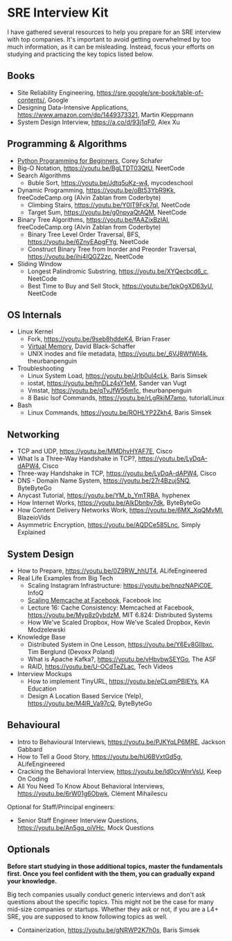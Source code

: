 # SRE Interview Kit

I have gathered several resources to help you prepare for an SRE interview with top companies. It's important to avoid getting overwhelmed by too much information, as it can be misleading. Instead, focus your efforts on studying and practicing the key topics listed below.

## Books

* Site Reliability Engineering, https://sre.google/sre-book/table-of-contents/, Google
* Designing Data-Intensive Applications, https://www.amazon.com/dp/1449373321, Martin Kleppmann
* System Design Interview, https://a.co/d/93j1qF0, Alex Xu

## Programming & Algorithms
* [Python Programming for Beginners](https://www.youtube.com/playlist?list=PL-osiE80TeTskrapNbzXhwoFUiLCjGgY7), Corey Schafer
* Big-O Notation, https://youtu.be/BgLTDT03QtU, NeetCode
* Search Algorithms
  - Buble Sort, https://youtu.be/Jdtq5uKz-w4, mycodeschool
* Dynamic Programming, https://youtu.be/oBt53YbR9Kk, freeCodeCamp.org (Alvin Zablan from Coderbyte)
  - Climbing Stairs, https://youtu.be/Y0lT9Fck7qI, NeetCode
  - Target Sum, https://youtu.be/g0npyaQtAQM, NeetCode
* Binary Tree Algorithms, https://youtu.be/fAAZixBzIAI, freeCodeCamp.org (Alvin Zablan from Coderbyte)
  - Binary Tree Level Order Traversal, BFS, https://youtu.be/6ZnyEApgFYg, NeetCode
  - Construct Binary Tree from Inorder and Preorder Traversal, https://youtu.be/ihj4IQGZ2zc, NeetCode
* Sliding Window
  - Longest Palindromic Substring, https://youtu.be/XYQecbcd6_c, NeetCode
  - Best Time to Buy and Sell Stock, https://youtu.be/1pkOgXD63yU, NeetCode

## OS Internals
* Linux Kernel
  - Fork, https://youtu.be/9seb8hddeK4, Brian Fraser
  - [Virtual Memory](https://www.youtube.com/watch?v=qcBIvnQt0Bw&list=PLiwt1iVUib9s2Uo5BeYmwkDFUh70fJPxX), David Black-Schaffer
  - UNIX inodes and file metadata, https://youtu.be/_6VJ8WfWI4k, theurbanpenguin
* Troubleshooting
  - Linux System Load, https://youtu.be/JrIb0ul4cLk, Baris Simsek
  - iostat, https://youtu.be/hnDLz4sY1eM, Sander van Vugt
  - Vmstat, https://youtu.be/qTvJfW56m1c, theurbanpenguin
  - 8 Basic lsof Commands, https://youtu.be/rLgRkjM7amo, tutorialLinux
* Bash
  - Linux Commands, https://youtu.be/ROHLYP2Zkh4, Baris Simsek

## Networking

* TCP and UDP, https://youtu.be/MMDhvHYAF7E, Cisco
* What Is a Three-Way Handshake in TCP?, https://youtu.be/LyDqA-dAPW4, Cisco
* Three-way Handshake in TCP, https://youtu.be/LyDqA-dAPW4, Cisco
* DNS - Domain Name System, https://youtu.be/27r4Bzuj5NQ, ByteByteGo
* Anycast Tutorial, https://youtu.be/YM_b_YmTRBA, hyphenex
* How Internet Works, https://youtu.be/AlkDbnbv7dk, ByteByteGo
* How Content Delivery Networks Work, https://youtu.be/6MX_XqQMvMI, BlazeioVids
* Asymmetric Encryption, https://youtu.be/AQDCe585Lnc, Simply Explained

## System Design
* How to Prepare, https://youtu.be/0Z9RW_hhUT4, ALifeEngineered
* Real Life Examples from Big Tech
  - Scaling Instagram Infrastructure: https://youtu.be/hnpzNAPiC0E, InfoQ
  - [Scaling Memcache at Facebook](https://www.usenix.org/system/files/conference/nsdi13/nsdi13-final170_update.pdf), Facebook Inc
  - Lecture 16: Cache Consistency: Memcached at Facebook, https://youtu.be/Myp8z0ybdzM, MIT 6.824: Distributed Systems
  - How We've Scaled Dropbox, How We've Scaled Dropbox, Kevin Modzelewski
* Knowledge Base
  - Distributed System in One Lesson, https://youtu.be/Y6Ev8GIlbxc, Tim Berglund (Devoxx Poland)
  - What is Apache Kafka?, https://youtu.be/vHbvbwSEYGo, The ASF
  - RAID, https://youtu.be/U-OCdTeZLac, Tech Videos
* Interview Mockups
  - How to implement TinyURL, https://youtu.be/eCLqmPBIEYs, KA Education
  - Design A Location Based Service (Yelp), https://youtu.be/M4lR_Va97cQ, ByteByteGo

## Behavioural
* Intro to Behavioural Interviews, https://youtu.be/PJKYqLP6MRE, Jackson Gabbard
* How to Tell a Good Story, https://youtu.be/hU6BVxtGd5g, ALifeEngineered
* Cracking the Behavioral Interview, https://youtu.be/ld0cvWnrVsU, Keep On Coding
* All You Need To Know About Behavioral Interviews, https://youtu.be/6rW01g6Obwk, Clément Mihailescu

Optional for Staff/Principal engineers:
* Senior Staff Engineer Interview Questions, https://youtu.be/An5gq_oiVHc, Mock Questions

## Optionals

**Before start studying in those additional topics, master the fundamentals first. Once you feel confident with the them, you can gradually expand your knowledge.**

Big tech companies usually conduct generic interviews and don't ask questions about the specific topics. This might not be the case for many mid-size companies or startups. Whether they ask or not, if you are a L4+ SRE, you are supposed to know following topics as well.

* Containerization, https://youtu.be/gNRWP2K7h0s, Baris Simsek
